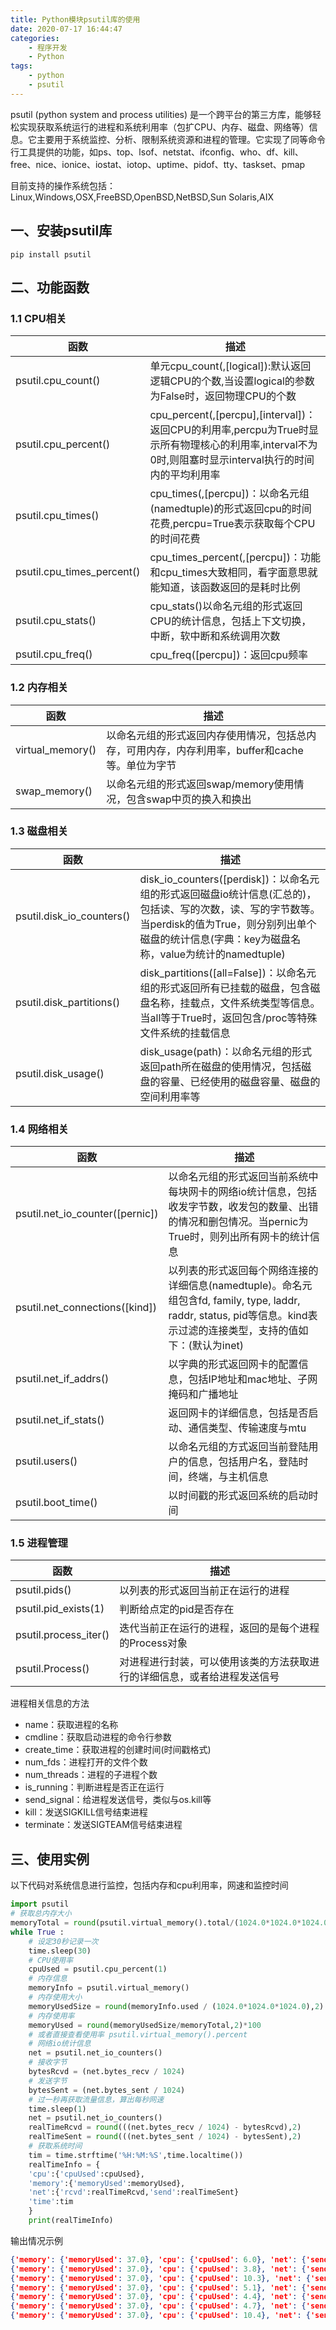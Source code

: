 ```yaml
---
title: Python模块psutil库的使用
date: 2020-07-17 16:44:47
categories: 
    - 程序开发
    - Python
tags:
    - python
    - psutil
---
```

psutil (python system and process utilities) 是一个跨平台的第三方库，能够轻松实现获取系统运行的进程和系统利用率（包扩CPU、内存、磁盘、网络等）信息。它主要用于系统监控、分析、限制系统资源和进程的管理。它实现了同等命令行工具提供的功能，如ps、top、lsof、netstat、ifconfig、who、df、kill、free、nice、ionice、iostat、iotop、uptime、pidof、tty、taskset、pmap

<!-- more -->
目前支持的操作系统包括：Linux,Windows,OSX,FreeBSD,OpenBSD,NetBSD,Sun Solaris,AIX

## 一、安装psutil库
```
pip install psutil
```

## 二、功能函数
### 1.1 CPU相关
|  函数   | 描述  |
|  ----  | ----  |
| psutil.cpu_count()  | 单元cpu_count(,[logical]):默认返回逻辑CPU的个数,当设置logical的参数为False时，返回物理CPU的个数 |
| psutil.cpu_percent()  | cpu_percent(,[percpu],[interval])：返回CPU的利用率,percpu为True时显示所有物理核心的利用率,interval不为0时,则阻塞时显示interval执行的时间内的平均利用率 |
| psutil.cpu_times()  | cpu_times(,[percpu])：以命名元组(namedtuple)的形式返回cpu的时间花费,percpu=True表示获取每个CPU的时间花费 |
| psutil.cpu_times_percent()  | cpu_times_percent(,[percpu])：功能和cpu_times大致相同，看字面意思就能知道，该函数返回的是耗时比例 |
| psutil.cpu_stats()  | cpu_stats()以命名元组的形式返回CPU的统计信息，包括上下文切换，中断，软中断和系统调用次数 |
| psutil.cpu_freq()  | cpu_freq([percpu])：返回cpu频率 |

### 1.2 内存相关
|  函数   | 描述  |
|  ----  | ----  |
| virtual_memory()  | 以命名元组的形式返回内存使用情况，包括总内存，可用内存，内存利用率，buffer和cache等。单位为字节 |
| swap_memory()  | 以命名元组的形式返回swap/memory使用情况，包含swap中页的换入和换出 |

### 1.3 磁盘相关
|  函数   | 描述  |
|  ----  | ----  |
| psutil.disk_io_counters() | disk_io_counters([perdisk])：以命名元组的形式返回磁盘io统计信息(汇总的)，包括读、写的次数，读、写的字节数等。当perdisk的值为True，则分别列出单个磁盘的统计信息(字典：key为磁盘名称，value为统计的namedtuple) |
| psutil.disk_partitions() | disk_partitions([all=False])：以命名元组的形式返回所有已挂载的磁盘，包含磁盘名称，挂载点，文件系统类型等信息。当all等于True时，返回包含/proc等特殊文件系统的挂载信息 |
| psutil.disk_usage() | disk_usage(path)：以命名元组的形式返回path所在磁盘的使用情况，包括磁盘的容量、已经使用的磁盘容量、磁盘的空间利用率等 |

### 1.4 网络相关
|  函数   | 描述  |
|  ----  | ----  |
| psutil.net_io_counter([pernic])  | 以命名元组的形式返回当前系统中每块网卡的网络io统计信息，包括收发字节数，收发包的数量、出错的情况和删包情况。当pernic为True时，则列出所有网卡的统计信息 |
| psutil.net_connections([kind])  | 以列表的形式返回每个网络连接的详细信息(namedtuple)。命名元组包含fd, family, type, laddr, raddr, status, pid等信息。kind表示过滤的连接类型，支持的值如下：(默认为inet) |
| psutil.net_if_addrs()  | 以字典的形式返回网卡的配置信息，包括IP地址和mac地址、子网掩码和广播地址 |
| psutil.net_if_stats()  | 返回网卡的详细信息，包括是否启动、通信类型、传输速度与mtu |
| psutil.users()  | 以命名元组的方式返回当前登陆用户的信息，包括用户名，登陆时间，终端，与主机信息 |
| psutil.boot_time()  | 以时间戳的形式返回系统的启动时间 |

### 1.5 进程管理
|  函数   | 描述  |
|  ----  | ----  |
| psutil.pids()  | 	以列表的形式返回当前正在运行的进程 |
| psutil.pid_exists(1)  | 判断给点定的pid是否存在 |
| psutil.process_iter()  | 迭代当前正在运行的进程，返回的是每个进程的Process对象 |
| psutil.Process()  | 对进程进行封装，可以使用该类的方法获取进行的详细信息，或者给进程发送信号 |

进程相关信息的方法
* name：获取进程的名称
* cmdline：获取启动进程的命令行参数
* create_time：获取进程的创建时间(时间戳格式)
* num_fds：进程打开的文件个数
* num_threads：进程的子进程个数
* is_running：判断进程是否正在运行
* send_signal：给进程发送信号，类似与os.kill等
* kill：发送SIGKILL信号结束进程
* terminate：发送SIGTEAM信号结束进程

## 三、使用实例
以下代码对系统信息进行监控，包括内存和cpu利用率，网速和监控时间
```python
import psutil
# 获取总内存大小
memoryTotal = round(psutil.virtual_memory().total/(1024.0*1024.0*1024.0), 2)
while True :
    # 设定30秒记录一次
    time.sleep(30)
    # CPU使用率
    cpuUsed = psutil.cpu_percent(1)
    # 内存信息 
    memoryInfo = psutil.virtual_memory()
    # 内存使用大小
    memoryUsedSize = round(memoryInfo.used / (1024.0*1024.0*1024.0),2)
    # 内存使用率
    memoryUsed = round(memoryUsedSize/memoryTotal,2)*100
    # 或者直接查看使用率 psutil.virtual_memory().percent
    # 网络io统计信息
    net = psutil.net_io_counters()
    # 接收字节
    bytesRcvd = (net.bytes_recv / 1024)
    # 发送字节
    bytesSent = (net.bytes_sent / 1024)
    # 过一秒再获取流量信息，算出每秒网速
    time.sleep(1)
    net = psutil.net_io_counters()
    realTimeRcvd = round(((net.bytes_recv / 1024) - bytesRcvd),2)
    realTimeSent = round(((net.bytes_sent / 1024) - bytesSent),2)
    # 获取系统时间
    tim = time.strftime('%H:%M:%S',time.localtime())
    realTimeInfo = {
    'cpu':{'cpuUsed':cpuUsed},
    'memory':{'memoryUsed':memoryUsed},
    'net':{'rcvd':realTimeRcvd,'send':realTimeSent}
    'time':tim
    }
    print(realTimeInfo)
```

输出情况示例
```json
{'memory': {'memoryUsed': 37.0}, 'cpu': {'cpuUsed': 6.0}, 'net': {'send': 2.89, 'rcvd': 6.52}, 'time': '17:49:58'}
{'memory': {'memoryUsed': 37.0}, 'cpu': {'cpuUsed': 3.8}, 'net': {'send': 1.58, 'rcvd': 0.83}, 'time': '17:50:30'}
{'memory': {'memoryUsed': 37.0}, 'cpu': {'cpuUsed': 10.3}, 'net': {'send': 1.71, 'rcvd': 0.12}, 'time': '17:51:02'}
{'memory': {'memoryUsed': 37.0}, 'cpu': {'cpuUsed': 5.1}, 'net': {'send': 0.6, 'rcvd': 0.0}, 'time': '17:51:34'}
{'memory': {'memoryUsed': 37.0}, 'cpu': {'cpuUsed': 4.4}, 'net': {'send': 1.43, 'rcvd': 4.8}, 'time': '17:52:06'}
{'memory': {'memoryUsed': 37.0}, 'cpu': {'cpuUsed': 4.7}, 'net': {'send': 0.92, 'rcvd': 1.02}, 'time': '17:52:38'}
{'memory': {'memoryUsed': 37.0}, 'cpu': {'cpuUsed': 10.4}, 'net': {'send': 0.75, 'rcvd': 0.06}, 'time': '17:53:10'}
```